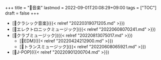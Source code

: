+++
title = "📂音楽"
lastmod = 2022-09-01T20:08:29+09:00
tags = ["TOC"]
draft = false
+++

-   [📁クラシック音楽]({{< relref "20220319071205.md" >}})
-   [📁エレクトロニックミュージック]({{< relref "20220608070241.md" >}})
-   [📁クラブミュージック]({{< relref "20220813075017.md" >}})
    -   [📝EDM]({{< relref "20220424212900.md" >}})
    -   [📝トランスミュージック]({{< relref "20220608065921.md" >}})
-   [🔖J-POP]({{< relref "20220901200704.md" >}})
